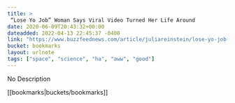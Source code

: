 ```yaml
---
title: > 
 “Lose Yo Job” Woman Says Viral Video Turned Her Life Around
date: 2020-06-09T20:43:32+00:00
dateadded: 2022-04-13 22:45:37 -0400
link: "https://www.buzzfeednews.com/article/juliareinstein/lose-yo-job-viral-video-woman-johnniqua-charles"
bucket: bookmarks
layout: urlnote
tags: ["space", "science", "ha", "aww", "good"]
--- 
```

No Description
 <!-- end excerpt --> 
<div class='bucket'>[[bookmarks|buckets/bookmarks]]</div> 
